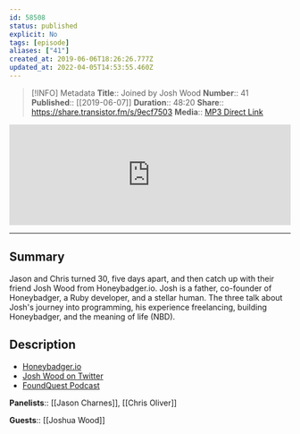 ```yaml
---
id: 58508
status: published
explicit: No
tags: [episode]
aliases: ["41"]
created_at: 2019-06-06T18:26:26.777Z
updated_at: 2022-04-05T14:53:55.460Z
---
```


> [!INFO] Metadata
> **Title**:: Joined by Josh Wood
> **Number**:: 41
> **Published**:: [[2019-06-07]]
> **Duration**:: 48:20
> **Share**:: <https://share.transistor.fm/s/9ecf7503>
> **Media**:: [MP3 Direct Link](https://dts.podtrac.com/redirect.mp3/media.transistor.fm/9ecf7503/1cf653a8.mp3)

<iframe width="100%" height="180" frameborder="no" scrolling="no" seamless src="https://share.transistor.fm/e/9ecf7503/dark"></iframe>

---

## Summary

Jason and Chris turned 30, five days apart, and then catch up with their friend Josh Wood from Honeybadger.io. Josh is a father, co-founder of Honeybadger, a Ruby developer, and a stellar human. The three talk about Josh's journey into programming, his experience freelancing, building Honeybadger, and the meaning of life (NBD).

## Description

- [Honeybadger.io](https://honeybadger.io)
- [Josh Wood on Twitter](https://twitter.com/joshuap)
- [FoundQuest Podcast](https://www.founderquestpodcast.com)

**Panelists**:: [[Jason Charnes]], [[Chris Oliver]]

**Guests**:: [[Joshua Wood]]
